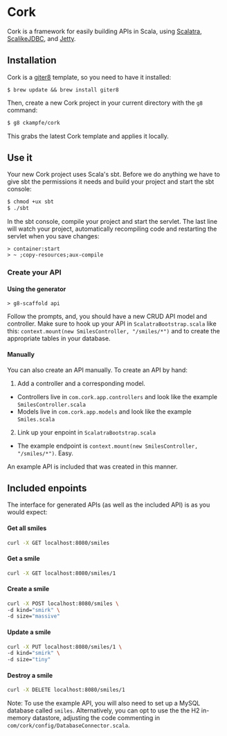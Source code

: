 # Cork #

Cork is a framework for easily building APIs in Scala, using [Scalatra](http://scalatra.org/), [ScalikeJDBC](http://scalikejdbc.org/), and [Jetty](http://www.eclipse.org/jetty/).

## Installation ##

Cork is a [giter8](https://github.com/n8han/giter8) template, so you need to have it installed:

```
$ brew update && brew install giter8
```

Then, create a new Cork project in your current directory with the `g8` command:
```sh
$ g8 ckampfe/cork
```

This grabs the latest Cork template and applies it locally.

## Use it ##

Your new Cork project uses Scala's sbt. Before we do anything we have to give sbt the permissions it needs and build your project and start the sbt console:

```sh
$ chmod +ux sbt
$ ./sbt
```

In the sbt console, compile your project and start the servlet. The last line will watch your project, automatically recompiling code and restarting the servlet when you save changes:

```
> container:start
> ~ ;copy-resources;aux-compile
```


### Create your API ###

#### Using the generator ####

```
> g8-scaffold api
```

Follow the prompts, and, you should have a new CRUD API model and controller.
Make sure to hook up your API in `ScalatraBootstrap.scala` like this:
`context.mount(new SmilesController, "/smiles/*")` and to create the appropriate tables in your database.

#### Manually ####

You can also create an API manually. To create an API by hand:

1. Add a controller and a corresponding model.
  - Controllers live in `com.cork.app.controllers` and look like the example `SmilesController.scala`
  - Models live in `com.cork.app.models` and look like the example `Smiles.scala`

2. Link up your enpoint in `ScalatraBootstrap.scala`
  - The example endpoint is `context.mount(new SmilesController, "/smiles/*")`. Easy.

An example API is included that was created in this manner. 

## Included enpoints ##

The interface for generated APIs (as well as the included API) is as you would expect:

#### Get all smiles
```sh
curl -X GET localhost:8080/smiles
```

#### Get a smile
```sh
curl -X GET localhost:8080/smiles/1
```

#### Create a smile
```sh
curl -X POST localhost:8080/smiles \
-d kind="smirk" \
-d size="massive"
```

#### Update a smile
```sh
curl -X PUT localhost:8080/smiles/1 \
-d kind="smirk" \
-d size="tiny"
```

#### Destroy a smile
```sh
curl -X DELETE localhost:8080/smiles/1
```

Note: To use the example API, you will also need to set up a MySQL database called `smiles`. Alternatively, you can opt to use the the H2 in-memory datastore, adjusting the code commenting in `com/cork/config/DatabaseConnector.scala`.
